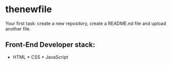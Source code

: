 # thenewfile
Your first task: create a new repository, create a README.nd file and upload another file.

## Front-End Developer stack:
* HTML
﻿﻿* CSS
﻿﻿* JavaScript
